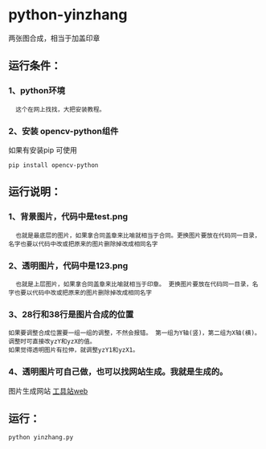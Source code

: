 # python-yinzhang
两张图合成，相当于加盖印章

## 运行条件：
### 1、python环境 
      这个在网上找找，大把安装教程。
### 2、安装 opencv-python组件
如果有安装pip 可使用
```shell | powershell
pip install opencv-python
```

## 运行说明：
### 1、背景图片，代码中是test.png
      也就是最底层的图片，如果拿合同盖章来比喻就相当于合同。更换图片要放在代码同一目录，名字也要以代码中改或把原来的图片删除掉改成相同名字
### 2、透明图片，代码中是123.png
      也就是上层图片，如果拿合同盖章来比喻就相当于印章。 更换图片要放在代码同一目录，名字也要以代码中改或把原来的图片删除掉改成相同名字   
### 3、28行和38行是图片合成的位置
    如果要调整合成位置要一组一组的调整，不然会报错。 第一组为Y轴(竖)，第二组为X轴(横)。调整时可直接改yzY和yzX的值。
    如果觉得透明图片有拉伸，就调整yzY1和yzX1。

### 4、透明图片可自己做，也可以找网站生成。我就是生成的。

图片生成网站 [工具站web](https://tools.kalvinbg.cn/convenience/seal) 



## 运行：

```shell
python yinzhang.py
```



